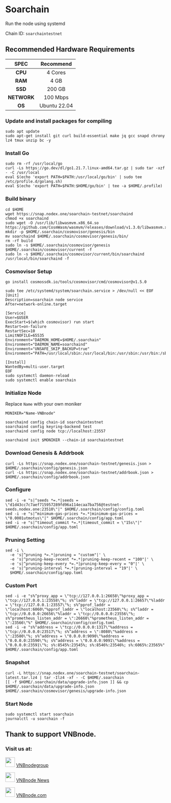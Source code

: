 # Soarchain
Run the node using systemd

Chain ID: `soarchaintestnet`

## Recommended Hardware Requirements

|   SPEC      |       Recommend          |
| :---------: | :-----------------------:|
|   **CPU**   |        4 Cores           |
|   **RAM**   |        4 GB              |
|   **SSD**   |        200 GB            |
| **NETWORK** |        100 Mbps          |
|   **OS**    |        Ubuntu 22.04      |

### Update and install packages for compiling
```
sudo apt update
sudo apt-get install git curl build-essential make jq gcc snapd chrony lz4 tmux unzip bc -y
```

### Install Go
```
sudo rm -rf /usr/local/go
curl -Ls https://go.dev/dl/go1.21.7.linux-amd64.tar.gz | sudo tar -xzf - -C /usr/local
eval $(echo 'export PATH=$PATH:/usr/local/go/bin' | sudo tee /etc/profile.d/golang.sh)
eval $(echo 'export PATH=$PATH:$HOME/go/bin' | tee -a $HOME/.profile)
```

### Build binary
```
cd $HOME
wget https://snap.nodex.one/soarchain-testnet/soarchaind
chmod +x soarchaind
sudo wget -O /usr/lib/libwasmvm.x86_64.so https://github.com/CosmWasm/wasmvm/releases/download/v1.3.0/libwasmvm.x86_64.so
mkdir -p $HOME/.soarchain/cosmovisor/genesis/bin
mv soarchaind $HOME/.soarchain/cosmovisor/genesis/bin/
rm -rf build
sudo ln -s $HOME/.soarchain/cosmovisor/genesis $HOME/.soarchain/cosmovisor/current -f
sudo ln -s $HOME/.soarchain/cosmovisor/current/bin/soarchaind /usr/local/bin/soarchaind -f
```

### Cosmovisor Setup
```
go install cosmossdk.io/tools/cosmovisor/cmd/cosmovisor@v1.5.0
```

```
sudo tee /etc/systemd/system/soarchain.service > /dev/null << EOF
[Unit]
Description=soarchain node service
After=network-online.target
 
[Service]
User=$USER
ExecStart=$(which cosmovisor) run start
Restart=on-failure
RestartSec=10
LimitNOFILE=65535
Environment="DAEMON_HOME=$HOME/.soarchain"
Environment="DAEMON_NAME=soarchaind"
Environment="UNSAFE_SKIP_BACKUP=true"
Environment="PATH=/usr/local/sbin:/usr/local/bin:/usr/sbin:/usr/bin:/sbin:/bin:/usr/games:/usr/local/games:/snap/bin:$HOME/.soarchain/cosmovisor/current/bin"
 
[Install]
WantedBy=multi-user.target
EOF
sudo systemctl daemon-reload
sudo systemctl enable soarchain
```

### Initialize Node
Replace `Name` with your own moniker
```
MONIKER="Name-VNBnode"
```
```
soarchaind config chain-id soarchaintestnet
soarchaind config keyring-backend test
soarchaind config node tcp://localhost:23557
```
```
soarchaind init $MONIKER --chain-id soarchaintestnet
```

### Download Genesis & Addrbook
```
curl -Ls https://snap.nodex.one/soarchain-testnet/genesis.json > $HOME/.soarchain/config/genesis.json
curl -Ls https://snap.nodex.one/soarchain-testnet/addrbook.json > $HOME/.soarchain/config/addrbook.json
```

### Configure
```
sed -i -e "s|^seeds *=.*|seeds = \"d1d43cc7c7aef715957289fd96a114ecaa7ba756@testnet-seeds.nodex.one:23510\"|" $HOME/.soarchain/config/config.toml
sed -i -e "s|^minimum-gas-prices *=.*|minimum-gas-prices = \"0.0001utmotus\"|" $HOME/.soarchain/config/app.toml
sed -i -e "s|^timeout_commit *=.*|timeout_commit = \"15s\"|" $HOME/.soarchain/config/app.toml
```

### Pruning Setting
```
sed -i \
  -e 's|^pruning *=.*|pruning = "custom"|' \
  -e 's|^pruning-keep-recent *=.*|pruning-keep-recent = "100"|' \
  -e 's|^pruning-keep-every *=.*|pruning-keep-every = "0"|' \
  -e 's|^pruning-interval *=.*|pruning-interval = "19"|' \
  $HOME/.soarchain/config/app.toml
```

### Custom Port
```
sed -i -e "s%^proxy_app = \"tcp://127.0.0.1:26658\"%proxy_app = \"tcp://127.0.0.1:23558\"%; s%^laddr = \"tcp://127.0.0.1:26657\"%laddr = \"tcp://127.0.0.1:23557\"%; s%^pprof_laddr = \"localhost:6060\"%pprof_laddr = \"localhost:23560\"%; s%^laddr = \"tcp://0.0.0.0:26656\"%laddr = \"tcp://0.0.0.0:23556\"%; s%^prometheus_listen_addr = \":26660\"%prometheus_listen_addr = \":23566\"%" $HOME/.soarchain/config/config.toml
sed -i -e "s%^address = \"tcp://0.0.0.0:1317\"%address = \"tcp://0.0.0.0:23517\"%; s%^address = \":8080\"%address = \":23580\"%; s%^address = \"0.0.0.0:9090\"%address = \"0.0.0.0:23590\"%; s%^address = \"0.0.0.0:9091\"%address = \"0.0.0.0:23591\"%; s%:8545%:23545%; s%:8546%:23546%; s%:6065%:23565%" $HOME/.soarchain/config/app.toml
```

### Snapshot
```
curl -L https://snap.nodex.one/soarchain-testnet/soarchain-latest.tar.lz4 | tar -Ilz4 -xf - -C $HOME/.soarchain
[[ -f $HOME/.soarchain/data/upgrade-info.json ]] && cp $HOME/.soarchain/data/upgrade-info.json $HOME/.soarchain/cosmovisor/genesis/upgrade-info.json
```

### Start Node
```
sudo systemctl start soarchain
journalctl -u soarchain -f
```

## Thank to support VNBnode.
### Visit us at:

<img src="https://user-images.githubusercontent.com/50621007/183283867-56b4d69f-bc6e-4939-b00a-72aa019d1aea.png" width="30"/> <a href="https://t.me/VNBnodegroup" target="_blank">VNBnodegroup</a>

<img src="https://user-images.githubusercontent.com/50621007/183283867-56b4d69f-bc6e-4939-b00a-72aa019d1aea.png" width="30"/> <a href="https://t.me/Vnbnode" target="_blank">VNBnode News</a>

<img src="https://github.com/vnbnode/binaries/blob/main/Logo/VNBnode.jpg" width="30"/> <a href="https://VNBnode.com" target="_blank">VNBnode.com</a>
